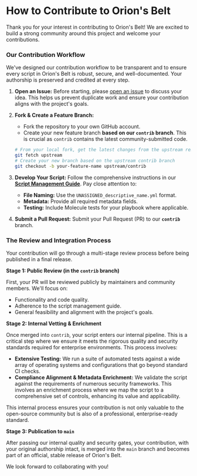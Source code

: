 # How to Contribute to Orion's Belt

Thank you for your interest in contributing to Orion's Belt! We are excited to build a strong community around this project and welcome your contributions.

### Our Contribution Workflow

We've designed our contribution workflow to be transparent and to ensure every script in Orion's Belt is robust, secure, and well-documented. Your authorship is preserved and credited at every step.

1.  **Open an Issue:** Before starting, please [open an issue](https://github.com/IncudoLABS/orions-belt/issues) to discuss your idea. This helps us prevent duplicate work and ensure your contribution aligns with the project's goals.

2.  **Fork & Create a Feature Branch:**
    *   Fork the repository to your own GitHub account.
    *   Create your new feature branch **based on our `contrib` branch**. This is crucial as `contrib` contains the latest community-submitted code.
    ```bash
    # From your local fork, get the latest changes from the upstream remote
    git fetch upstream
    # Create your new branch based on the upstream contrib branch
    git checkout -b your-feature-name upstream/contrib
    ```

3.  **Develop Your Script:** Follow the comprehensive instructions in our **[Script Management Guide](docs/public-orions-belt-script-management-guide.md)**. Pay close attention to:
    *   **File Naming:** Use the `UNASSIGNED_descriptive_name.yml` format.
    *   **Metadata:** Provide all required metadata fields.
    *   **Testing:** Include Molecule tests for your playbook where applicable.

4.  **Submit a Pull Request:** Submit your Pull Request (PR) to our **`contrib`** branch.

### The Review and Integration Process

Your contribution will go through a multi-stage review process before being published in a final release.

**Stage 1: Public Review (in the `contrib` branch)**

First, your PR will be reviewed publicly by maintainers and community members. We'll focus on:
*   Functionality and code quality.
*   Adherence to the script management guide.
*   General feasibility and alignment with the project's goals.

**Stage 2: Internal Vetting & Enrichment**

Once merged into `contrib`, your script enters our internal pipeline. This is a critical step where we ensure it meets the rigorous quality and security standards required for enterprise environments. This process involves:

*   **Extensive Testing:** We run a suite of automated tests against a wide array of operating systems and configurations that go beyond standard CI checks.
*   **Compliance Alignment & Metadata Enrichment:** We validate the script against the requirements of numerous security frameworks. This involves an enrichment process where we map the script to a comprehensive set of controls, enhancing its value and applicability.

This internal process ensures your contribution is not only valuable to the open-source community but is also of a professional, enterprise-ready standard.

**Stage 3: Publication to `main`**

After passing our internal quality and security gates, your contribution, with your original authorship intact, is merged into the `main` branch and becomes part of an official, stable release of Orion's Belt.

We look forward to collaborating with you!
